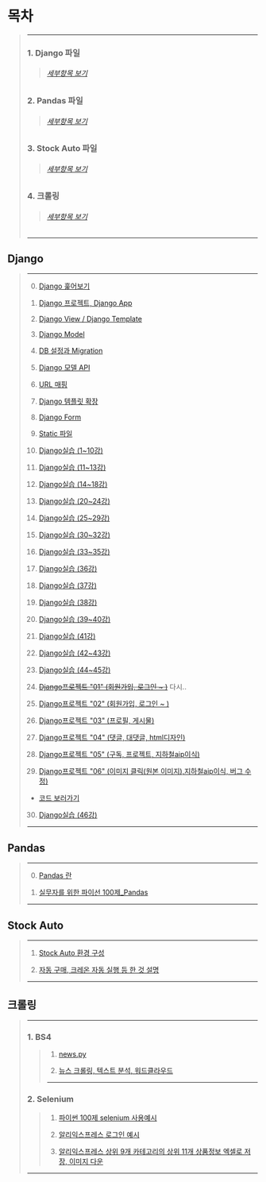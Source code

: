 # 목차
> ---
> ### 1. Django 파일
>> ###### [세부항목 보기](https://github.com/minchan5224/TIL/tree/main/Python#django)
> ### 2. Pandas 파일
>> ###### [세부항목 보기](https://github.com/minchan5224/TIL/tree/main/Python#pandas)
> ### 3. Stock Auto 파일
>> ###### [세부항목 보기](https://github.com/minchan5224/TIL/tree/main/Python#stock-auto)
> ### 4. 크롤링
>> ###### [세부항목 보기](https://github.com/minchan5224/TIL/tree/main/Python#%ED%81%AC%EB%A1%A4%EB%A7%81)
> ---
## Django
> ---
> 0. [Django 훑어보기](https://github.com/minchan5224/TIL/blob/main/Python/Django/Django_00.md)
>
> 1. [Django 프로젝트, Django App](https://github.com/minchan5224/TIL/blob/main/Python/Django/Django_01.md)
>
> 2. [Django View / Django Template](https://github.com/minchan5224/TIL/blob/main/Python/Django/Django_02.md)
>
> 3. [Django Model](https://github.com/minchan5224/TIL/blob/main/Python/Django/Django_03.md)
>
> 4. [DB 설정과 Migration](https://github.com/minchan5224/TIL/blob/main/Python/Django/Django_04.md)
>
> 5. [Django 모델 API](https://github.com/minchan5224/TIL/blob/main/Python/Django/Django_05.md)
>
> 6. [URL 매핑](https://github.com/minchan5224/TIL/blob/main/Python/Django/Django_06.md)
>
> 7. [Django 템플릿 확장](https://github.com/minchan5224/TIL/blob/main/Python/Django/Django_07.md)
>
> 8. [Django Form](https://github.com/minchan5224/TIL/blob/main/Python/Django/Django_08.md)
>
> 9. [Static 파일](https://github.com/minchan5224/TIL/blob/main/Python/Django/Django_09.md)
>
> 10. [Django실습 (1~10강)](https://github.com/minchan5224/TIL/blob/main/Python/Django/Django_10.md)
>
> 11. [Django실습 (11~13강)](https://github.com/minchan5224/TIL/blob/main/Python/Django/Django_11.md)
>
> 12. [Django실습 (14~18강)](https://github.com/minchan5224/TIL/blob/main/Python/Django/Django_12.md)
>
> 13. [Django실습 (20~24강)](https://github.com/minchan5224/TIL/blob/main/Python/Django/Django_13.md)
>
> 14. [Django실습 (25~29강)](https://github.com/minchan5224/TIL/blob/main/Python/Django/Django_14.md)
>
> 15. [Django실습 (30~32강)](https://github.com/minchan5224/TIL/blob/main/Python/Django/Django_15.md)
>
> 16. [Django실습 (33~35강)](https://github.com/minchan5224/TIL/blob/main/Python/Django/Django_16.md)
>
> 17. [Django실습 (36강)](https://github.com/minchan5224/TIL/blob/main/Python/Django/Django_17.md)
>
> 18. [Django실습 (37강)](https://github.com/minchan5224/TIL/blob/main/Python/Django/Django_18.md)
>
> 19. [Django실습 (38강)](https://github.com/minchan5224/TIL/blob/main/Python/Django/Django_19.md)
>
> 20. [Django실습 (39~40강)](https://github.com/minchan5224/TIL/blob/main/Python/Django/Django_20.md)
>
> 21. [Django실습 (41강)](https://github.com/minchan5224/TIL/blob/main/Python/Django/Django_21.md)
>
> 22. [Django실습 (42~43강)](https://github.com/minchan5224/TIL/blob/main/Python/Django/Django_22.md)
>
> 23. [Django실습 (44~45강)](https://github.com/minchan5224/TIL/blob/main/Python/Django/Django_23.md)
>
> 24. ~~[Django프로젝트 "01" (회원가입, 로그인 ~ )](https://github.com/minchan5224/TIL/blob/main/Python/Django/Django_24.md)~~ 다시..
>
> 25. [Django프로젝트 "02" (회원가입, 로그인 ~ )](https://github.com/minchan5224/TIL/blob/main/Python/Django/Django_25.md)
>
> 26. [Django프로젝트 "03" (프로필, 게시물)](https://github.com/minchan5224/TIL/blob/main/Python/Django/Django_26.md)
>
> 27. [Django프로젝트 "04" (댓글, 대댓글, html디자인)](https://github.com/minchan5224/TIL/blob/main/Python/Django/Django_27.md)
>
> 28. [Django프로젝트 "05" (구독, 프로젝트, 지하철aip이식)](https://github.com/minchan5224/TIL/blob/main/Python/Django/Django_28.md)
>
> 29. [Django프로젝트 "06" (이미지 클릭(원본 이미지),지하철aip이식, 버그 수정)](https://github.com/minchan5224/TIL/blob/main/Python/Django/Django_29.md)
> - [코드 보러가기](https://github.com/minchan5224/DjangoProject)
> 
> 30. [Django실습 (46강)](https://github.com/minchan5224/TIL/blob/main/Python/Django/Django_30.md) 
>
> ---
## Pandas
> ---
> 0. [Pandas 란](https://github.com/minchan5224/TIL/blob/main/Python/Pandas/Pandas_00.md)
>
> 0. [실무자를 위한 파이선 100제_Pandas](https://github.com/minchan5224/TIL/blob/main/Python/Pandas/Pandas_01.md)
> 
> ---
## Stock Auto
> ---
> 1. [Stock Auto 환경 구성](https://github.com/minchan5224/TIL/blob/main/Python/Stock/Stock_00.md)
>
> 2. [자동 구매, 크레온 자동 실행 등 한 것 설명](https://github.com/minchan5224/TIL/blob/main/Python/Stock/Stock_01.md)
>
> ---
## 크롤링
> ---
> ### 1. BS4
>> 1. [news.py](https://github.com/minchan5224/TIL/blob/main/Python/%ED%81%AC%EB%A1%A4%EB%A7%81/BS4/news.py)
>>
>> 2. [뉴스 크롤링, 텍스트 분석, 워드클라우드](https://github.com/minchan5224/TIL/blob/main/Python/%ED%81%AC%EB%A1%A4%EB%A7%81/BS4/news_crawling.md)
>>
>> ---
> ### 2. Selenium
>> 1. [파이썬 100제 selenium 사용예시](https://github.com/minchan5224/TIL/blob/main/Python/%ED%81%AC%EB%A1%A4%EB%A7%81/Selenium/BankOfKorea.py)
>>
>> 2. [알리익스프레스 로그인 예시](https://github.com/minchan5224/TIL/blob/main/Python/%ED%81%AC%EB%A1%A4%EB%A7%81/Selenium/login_test.py)
>>
>> 3. [알리익스프레스 상위 9개 카테고리의 상위 11개 상품정보 엑셀로 저장, 이미지 다운](https://github.com/minchan5224/TIL/blob/main/Python/%ED%81%AC%EB%A1%A4%EB%A7%81/Selenium/top_ranking.py)
>---

